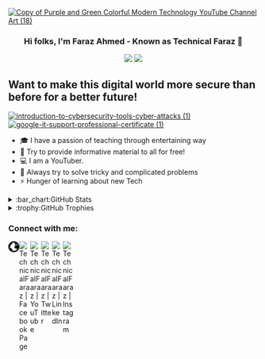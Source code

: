 [![Copy of Purple and Green Colorful Modern Technology YouTube Channel Art (18)](https://user-images.githubusercontent.com/60597399/111895494-29a7d580-89d0-11eb-84c6-82739d190e96.png)](https://technicalfaraz.com/)
<div align="center">
<h3>Hi folks, I'm Faraz Ahmed - Known as Technical Faraz 👋</h3>
</div>

<div align="center">
<a href="https://technicalfaraz.com/"><img src="https://img.shields.io/website?label=https://technicalfaraz.com/&style=for-the-badge&url=https%3A%2F%2Fcodestackr.com" /></a>
<a href="https://twitter.com/TechnicalFaraz5"><img src="https://img.shields.io/twitter/follow/technicalfaraz5?color=1DA1F2&logo=twitter&style=for-the-badge" /></a>
</div>

## Want to make this digital world more secure than before for a better future!
[
![introduction-to-cybersecurity-tools-cyber-attacks (1)](https://user-images.githubusercontent.com/60597399/111895867-cf5c4400-89d2-11eb-83a8-e69040cb0849.png)
](https://www.youracclaim.com/badges/381cc55c-1e00-47b3-a678-5454932708bf/public_url) [![google-it-support-professional-certificate (1)](https://user-images.githubusercontent.com/60597399/111895936-38dc5280-89d3-11eb-9fee-afca715d630f.png)](https://www.youracclaim.com/badges/22d82bbf-0a03-4761-a6ea-88088ca98388/public_url)

- :mortar_board: I have a passion of teaching through entertaining way
- 🌱 Try to provide informative material to all for free!
- :computer: I am a YouTuber.
- 🥅 Always try to solve tricky and complicated problems
- ⚡ Hunger of learning about new Tech
<details>
  <summary>:bar_chart:GitHub Stats</summary>
  <table>
    <tr>
      <td align="center" style="padding=0;width=50%;">
        <img src="https://github-readme-stats.vercel.app/api/?username=Technical-Faraz&title_color=4F8CC9&text_color=9f9f9f&show_icons=true&bg_color=00000000&hide_border=true&icon_color=4F8CC9&hide_title=true&count_private=true" />
      </td>
      <td align="center" style="padding=0;width=50%;">
        <img src="https://github-readme-stats.quantumlytangled.vercel.app/api/top-langs/?username=Technical-Faraz&title_color=4F8CC9&text_color=9f9f9f&layout=compact&show_icons=true&bg_color=00000000&hide_border=true&icon_color=00000000&count_private=true" />
      </td>
    </tr>
  </table>
</details>
<details>
  <summary>:trophy:GitHub Trophies</summary>
[![trophy](https://github-profile-trophy.vercel.app/?username=Technical-Faraz&theme=darkhub)](https://github.com/ryo-ma/github-profile-trophy)
<img align="left" alt="codeSTACKr's GitHub Stats" src="https://github-profile-trophy.vercel.app/?username=Technical-Faraz&theme=darkhub" />
</details>
<h3>Connect with me:</h3>

[<img align="left" alt="TechnicalFaraz.com" width="22px" src="https://raw.githubusercontent.com/iconic/open-iconic/master/svg/globe.svg" />][website]
[<img align="left" alt="TechnicalFaraz | FacebookPage" width="22px" src="https://cdn.jsdelivr.net/npm/simple-icons@3.13.0/icons/facebook.svg" />][facebook]
[<img align="left" alt="TechnicalFaraz | YouTube" width="22px" src="https://cdn.jsdelivr.net/npm/simple-icons@v3/icons/youtube.svg" />][youtube]
[<img align="left" alt="TechnicalFaraz | Twitter" width="22px" src="https://cdn.jsdelivr.net/npm/simple-icons@v3/icons/twitter.svg" />][twitter]
[<img align="left" alt="TechnicalFaraz | LinkedIn" width="22px" src="https://cdn.jsdelivr.net/npm/simple-icons@v3/icons/linkedin.svg" />][linkedin]
[<img align="left" alt="TechnicalFaraz | Instagram" width="22px" src="https://cdn.jsdelivr.net/npm/simple-icons@v3/icons/instagram.svg" />][instagram]

<br />

[website]: https://technicalfaraz.com/
[twitter]: https://twitter.com/TechnicalFaraz5
[youtube]: https://www.youtube.com/channel/UCwO7fKd11Bg8YsL3bSPdcWQ
[facebook]: https://www.facebook.com/technicalfaraz/
[instagram]: https://www.instagram.com/technicalfaraz/
[linkedin]: https://www.linkedin.com/in/technicalfaraz/
